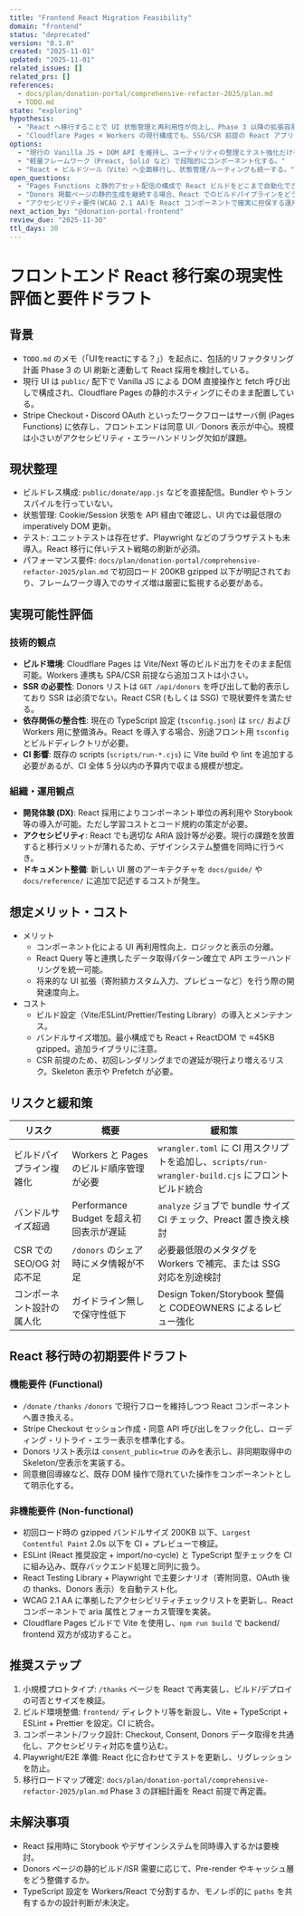 ```yaml
---
title: "Frontend React Migration Feasibility"
domain: "frontend"
status: "deprecated"
version: "0.1.0"
created: "2025-11-01"
updated: "2025-11-01"
related_issues: []
related_prs: []
references:
  - docs/plan/donation-portal/comprehensive-refactor-2025/plan.md
  - TODO.md
state: "exploring"
hypothesis:
  - "React へ移行することで UI 状態管理と再利用性が向上し、Phase 3 以降の拡張容易性を高められる。"
  - "Cloudflare Pages × Workers の現行構成でも、SSG/CSR 前提の React アプリならビルド体制を維持できる。"
options:
  - "現行の Vanilla JS + DOM API を維持し、ユーティリティの整理とテスト強化だけを行う。"
  - "軽量フレームワーク（Preact, Solid など）で段階的にコンポーネント化する。"
  - "React + ビルドツール（Vite）へ全面移行し、状態管理/ルーティングも統一する。"
open_questions:
  - "Pages Functions と静的アセット配信の構成で React ビルドをどこまで自動化できるか。"
  - "Donors 掲載ページの静的生成を継続する場合、React でのビルドパイプラインをどう分割するか。"
  - "アクセシビリティ要件(WCAG 2.1 AA)を React コンポーネントで確実に担保する運用は何か。"
next_action_by: "@donation-portal-frontend"
review_due: "2025-11-30"
ttl_days: 30
---
```


# フロントエンド React 移行案の現実性評価と要件ドラフト

## 背景
- `TODO.md` のメモ（「UIをreactにする？」）を起点に、包括的リファクタリング計画 Phase 3 の UI 刷新と連動して React 採用を検討している。
- 現行 UI は `public/` 配下で Vanilla JS による DOM 直接操作と fetch 呼び出しで構成され、Cloudflare Pages の静的ホスティングにそのまま配置している。
- Stripe Checkout・Discord OAuth といったワークフローはサーバ側 (Pages Functions) に依存し、フロントエンドは同意 UI／Donors 表示が中心。規模は小さいがアクセシビリティ・エラーハンドリング欠如が課題。

## 現状整理
- ビルドレス構成: `public/donate/app.js` などを直接配信。Bundler やトランスパイルを行っていない。
- 状態管理: Cookie/Session 状態を API 経由で確認し、UI 内では最低限の imperatively DOM 更新。
- テスト: ユニットテストは存在せず、Playwright などのブラウザテストも未導入。React 移行に伴いテスト戦略の刷新が必須。
- パフォーマンス要件: `docs/plan/donation-portal/comprehensive-refactor-2025/plan.md` で初回ロード 200KB gzipped 以下が明記されており、フレームワーク導入でのサイズ増は厳密に監視する必要がある。

## 実現可能性評価
### 技術的観点
- **ビルド環境**: Cloudflare Pages は Vite/Next 等のビルド出力をそのまま配信可能。Workers 連携も SPA/CSR 前提なら追加コストは小さい。
- **SSR の必要性**: Donors リストは `GET /api/donors` を呼び出して動的表示しており SSR は必須でない。React CSR (もしくは SSG) で現状要件を満たせる。
- **依存関係の整合性**: 現在の TypeScript 設定 (`tsconfig.json`) は `src/` および Workers 用に整備済み。React を導入する場合、別途フロント用 `tsconfig` とビルドディレクトリが必要。
- **CI 影響**: 既存の scripts (`scripts/run-*.cjs`) に Vite build や lint を追加する必要があるが、CI 全体 5 分以内の予算内で収まる規模が想定。

### 組織・運用観点
- **開発体験 (DX)**: React 採用によりコンポーネント単位の再利用や Storybook 等の導入が可能。ただし学習コストとコード規約の策定が必要。
- **アクセシビリティ**: React でも適切な ARIA 設計等が必要。現行の課題を放置すると移行メリットが薄れるため、デザインシステム整備を同時に行うべき。
- **ドキュメント整備**: 新しい UI 層のアーキテクチャを `docs/guide/` や `docs/reference/` に追加で記述するコストが発生。

## 想定メリット・コスト
- メリット
  - コンポーネント化による UI 再利用性向上、ロジックと表示の分離。
  - React Query 等と連携したデータ取得パターン確立で API エラーハンドリングを統一可能。
  - 将来的な UI 拡張（寄附額カスタム入力、プレビューなど）を行う際の開発速度向上。
- コスト
  - ビルド設定（Vite/ESLint/Prettier/Testing Library）の導入とメンテナンス。
  - バンドルサイズ増加。最小構成でも React + ReactDOM で ≈45KB gzipped。追加ライブラリに注意。
  - CSR 前提のため、初回レンダリングまでの遅延が現行より増えるリスク。Skeleton 表示や Prefetch が必要。

## リスクと緩和策
| リスク | 概要 | 緩和策 |
| --- | --- | --- |
| ビルドパイプライン複雑化 | Workers と Pages のビルド順序管理が必要 | `wrangler.toml` に CI 用スクリプトを追加し、`scripts/run-wrangler-build.cjs` にフロントビルド統合 |
| バンドルサイズ超過 | Performance Budget を超え初回表示が遅延 | `analyze` ジョブで bundle サイズ CI チェック、Preact 置き換え検討 |
| CSR での SEO/OG 対応不足 | `/donors` のシェア時にメタ情報が不足 | 必要最低限のメタタグを Workers で補完、または SSG 対応を別途検討 |
| コンポーネント設計の属人化 | ガイドライン無しで保守性低下 | Design Token/Storybook 整備と CODEOWNERS によるレビュー強化 |

## React 移行時の初期要件ドラフト
### 機能要件 (Functional)
- `/donate` `/thanks` `/donors` で現行フローを維持しつつ React コンポーネントへ置き換える。
- Stripe Checkout セッション作成・同意 API 呼び出しをフック化し、ローディング・リトライ・エラー表示を標準化する。
- Donors リスト表示は `consent_public=true` のみを表示し、非同期取得中の Skeleton/空表示を実装する。
- 同意撤回導線など、既存 DOM 操作で隠れていた操作をコンポーネントとして明示化する。

### 非機能要件 (Non-functional)
- 初回ロード時の gzipped バンドルサイズ 200KB 以下、`Largest Contentful Paint` 2.0s 以下を CI + プレビューで検証。
- ESLint (React 推奨設定 + import/no-cycle) と TypeScript 型チェックを CI に組み込み、既存バックエンド処理と同列に扱う。
- React Testing Library + Playwright で主要シナリオ（寄附同意、OAuth 後の thanks、Donors 表示）を自動テスト化。
- WCAG 2.1 AA に準拠したアクセシビリティチェックリストを更新し、React コンポーネントで aria 属性とフォーカス管理を実装。
- Cloudflare Pages ビルドで Vite を使用し、`npm run build` で backend/ frontend 双方が成功すること。

## 推奨ステップ
1. 小規模プロトタイプ: `/thanks` ページを React で再実装し、ビルド/デプロイの可否とサイズを検証。
2. ビルド環境整備: `frontend/` ディレクトリ等を新設し、Vite + TypeScript + ESLint + Prettier を設定。CI に統合。
3. コンポーネント/フック設計: Checkout, Consent, Donors データ取得を共通化し、アクセシビリティ対応を盛り込む。
4. Playwright/E2E 準備: React 化に合わせてテストを更新し、リグレッションを防止。
5. 移行ロードマップ確定: `docs/plan/donation-portal/comprehensive-refactor-2025/plan.md` Phase 3 の詳細計画を React 前提で再定義。

## 未解決事項
- React 採用時に Storybook やデザインシステムを同時導入するかは要検討。
- Donors ページの静的ビルド/ISR 需要に応じて、Pre-render やキャッシュ層をどう整備するか。
- TypeScript 設定を Workers/React で分割するか、モノレポ的に `paths` を共有するかの設計判断が未決定。
